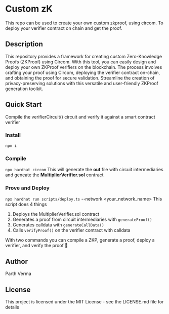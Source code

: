 # Custom zK

This repo can be used to create your own custom zkproof, using circom. To deploy your verifier contract on chain and get the proof.  

## Description

This repository provides a framework for creating custom Zero-Knowledge Proofs (ZKProof) using Circom. With this tool, you can easily design and deploy your own ZKProof verifiers on the blockchain. The process involves crafting your proof using Circom, deploying the verifier contract on-chain, and obtaining the proof for secure validation. Streamline the creation of privacy-preserving solutions with this versatile and user-friendly ZKProof generation toolkit.

## Quick Start
Compile the verifierCircuit() circuit and verify it against a smart contract verifier

### Install
`npm i`

### Compile
`npx hardhat circom` 
This will generate the **out** file with circuit intermediaries and geneate the **MultiplierVerifier.sol** contract

### Prove and Deploy
`npx hardhat run scripts/deploy.ts` --network <your_network_name>
This script does 4 things  
1. Deploys the MultiplierVerifier.sol contract
2. Generates a proof from circuit intermediaries with `generateProof()`
3. Generates calldata with `generateCallData()`
4. Calls `verifyProof()` on the verifier contract with calldata

With two commands you can compile a ZKP, generate a proof, deploy a verifier, and verify the proof 🎉


## Author

Parth Verma

## License

This project is licensed under the MIT License - see the LICENSE.md file for details
